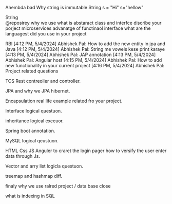 
Ahembda bad 
Why string is immutable
String s = "Hi"
    s="hellow" 

String  
@reposirey why we use 
what is abstaract class and interfce
discribe your porject 
microservices advanatge of 
functinaol interface 
what are the languagest did you use in your project 

RBI 
[4:12 PM, 5/4/2024] Abhishek Pal: How to add the new entity in jpa and Java
[4:12 PM, 5/4/2024] Abhishek Pal: String me vowels kese print  karaye
[4:13 PM, 5/4/2024] Abhishek Pal: JAP annotation
[4:13 PM, 5/4/2024] Abhishek Pal: Angular host
[4:15 PM, 5/4/2024] Abhishek Pal: How to add new functionality in your current project
[4:16 PM, 5/4/2024] Abhishek Pal: Project related questions

TCS 
Rest contreoller and controller.

JPA and why we JPA hibernet.

Encapsulation real life example related fro your project.

Interface logical questuon.

inheritance logical exceuor.

Spring boot annotation.

MySQL logical qeustuon.

HTML Css JS Anguler to craret the login pager how to versify the user enter data through Js.

Vector and arry list logicla questuon.

treemap and hashmap diff.

finaly why we use ralred project / data base close

what is indexing in SQL

